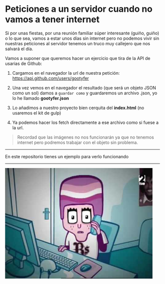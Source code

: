 # Peticiones a un servidor cuando no vamos a tener internet

Si por unas fiestas, por una reunión familiar súper interesante (guiño, guiño) o lo que sea, vamos a estar unos días sin internet pero no podemos vivir sin nuestras peticiones al servidor tenemos un truco muy callejero que nos salvará el día.

Vamos a suponer que queremos hacer un ejercicio que tira de la API de usarias de Github:

1. Cargamos en el navegador la url de nuestra petición: https://api.github.com/users/gootyfer

2. Una vez vemos en el navegador el resultado (que será un objeto JSON como un sol) damos a `guardar como` y guardaremos un archivo .json, yo lo he llamado **gootyfer.json**
3. Lo añadimos a nuestro proyecto bien cerquita del **index.html** (no usaremos el kit de gulp)
4. Ya podemos hacer los fetch directamente a ese archivo como si fuese a la url.

> Recordad que las imágenes no nos funcionarán ya que no tenemos internet pero podremos trabajar con el objeto sin problema.

***

En este repositorio tienes un ejemplo para verlo funcionando

***

![Interneeeee](assets/interneee.jpeg)